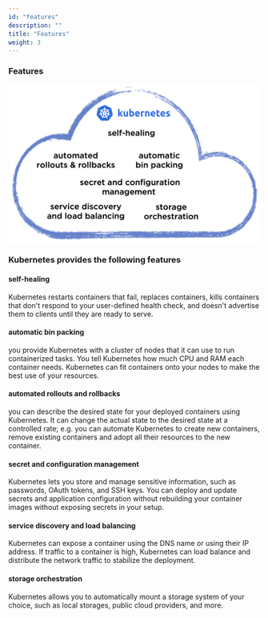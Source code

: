 ```yaml
---
id: "features"
description: ""
title: "Features"
weight: 3
---
```


### Features

![image](features.png)

### Kubernetes provides the following features
#### self-healing
Kubernetes restarts containers that fail, replaces containers, kills containers that don't respond to your user-defined health check, and doesn't advertise them to clients until they are ready to serve.

#### automatic bin packing
you provide Kubernetes with a cluster of nodes that it can use to run containerized tasks. You tell Kubernetes how much CPU and RAM each container needs. Kubernetes can fit containers onto your nodes to make the best use of your resources.

#### automated rollouts and rollbacks
you can describe the desired state for your deployed containers using Kubernetes. It can change the actual state to the desired state at a controlled rate; e.g. you can automate Kubernetes to create new containers, remove existing containers and adopt all their resources to the new container.

#### secret and configuration management
Kubernetes lets you store and manage sensitive information, such as passwords, OAuth tokens, and SSH keys. You can deploy and update secrets and application configuration without rebuilding your container images without exposing secrets in your setup.

#### service discovery and load balancing
Kubernetes can expose a container using the DNS name or using their IP address. If traffic to a container is high, Kubernetes can load balance and distribute the network traffic to stabilize the deployment.

#### storage orchestration
Kubernetes allows you to automatically mount a storage system of your choice, such as local storages, public cloud providers, and more.
